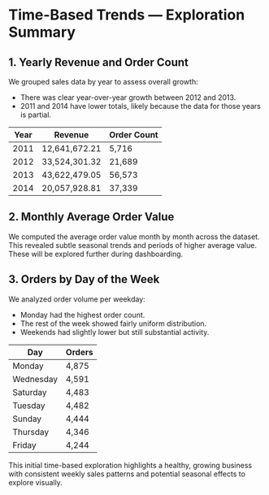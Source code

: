 # Time-Based Trends — Exploration Summary

## 1. Yearly Revenue and Order Count
We grouped sales data by year to assess overall growth:
- There was clear year-over-year growth between 2012 and 2013.
- 2011 and 2014 have lower totals, likely because the data for those years is partial.

| Year | Revenue           | Order Count |
|------|-------------------|-------------|
| 2011 | 12,641,672.21     | 5,716       |
| 2012 | 33,524,301.32     | 21,689      |
| 2013 | 43,622,479.05     | 56,573      |
| 2014 | 20,057,928.81     | 37,339      |

## 2. Monthly Average Order Value
We computed the average order value month by month across the dataset. This revealed subtle seasonal trends and periods of higher average value. These will be explored further during dashboarding.

## 3. Orders by Day of the Week
We analyzed order volume per weekday:
- Monday had the highest order count.
- The rest of the week showed fairly uniform distribution.
- Weekends had slightly lower but still substantial activity.

| Day       | Orders |
|-----------|--------|
| Monday    | 4,875  |
| Wednesday | 4,591  |
| Saturday  | 4,483  |
| Tuesday   | 4,482  |
| Sunday    | 4,444  |
| Thursday  | 4,346  |
| Friday    | 4,244  |

This initial time-based exploration highlights a healthy, growing business with consistent weekly sales patterns and potential seasonal effects to explore visually.